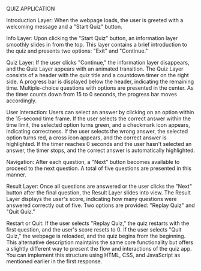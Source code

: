 
QUIZ APPLICATION

Introduction Layer:
When the webpage loads, the user is greeted with a welcoming message and a "Start Quiz" button.

Info Layer:
Upon clicking the "Start Quiz" button, an information layer smoothly slides in from the top.
This layer contains a brief introduction to the quiz and presents two options: "Exit" and "Continue."

Quiz Layer:
If the user clicks "Continue," the information layer disappears, and the Quiz Layer appears with an animated transition.
The Quiz Layer consists of a header with the quiz title and a countdown timer on the right side.
A progress bar is displayed below the header, indicating the remaining time.
Multiple-choice questions with options are presented in the center.
As the timer counts down from 15 to 0 seconds, the progress bar moves accordingly.

User Interaction:
Users can select an answer by clicking on an option within the 15-second time frame.
If the user selects the correct answer within the time limit, the selected option turns green, and a checkmark icon appears, indicating correctness.
If the user selects the wrong answer, the selected option turns red, a cross icon appears, and the correct answer is highlighted.
If the timer reaches 0 seconds and the user hasn't selected an answer, the timer stops, and the correct answer is automatically highlighted.

Navigation:
After each question, a "Next" button becomes available to proceed to the next question.
A total of five questions are presented in this manner.

Result Layer:
Once all questions are answered or the user clicks the "Next" button after the final question, the Result Layer slides into view.
The Result Layer displays the user's score, indicating how many questions were answered correctly out of five.
Two options are provided: "Replay Quiz" and "Quit Quiz."

Restart or Quit:
If the user selects "Replay Quiz," the quiz restarts with the first question, and the user's score resets to 0.
If the user selects "Quit Quiz," the webpage is reloaded, and the quiz begins from the beginning.
This alternative description maintains the same core functionality but offers a slightly different way to present the flow and interactions of the quiz app. You can implement this structure using HTML, CSS, and JavaScript as mentioned earlier in the first response.
